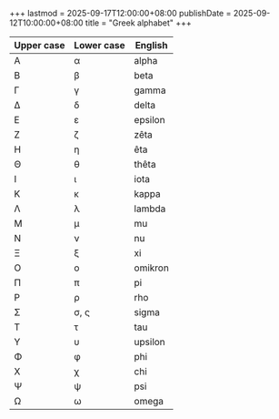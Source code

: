 +++
lastmod = 2025-09-17T12:00:00+08:00
publishDate = 2025-09-12T10:00:00+08:00
title = "Greek alphabet"
+++

| Upper case| Lower case | English |
| -|-|-|
|Α | α | alpha | a |
|Β | β | beta | b |
|Γ | γ | gamma | g |
|Δ | δ | delta | d |
|Ε | ε | epsilon | e |
|Ζ | ζ | zêta | z |
|Η | η | êta | ê |
|Θ | θ | thêta | th |
|Ι | ι | iota | i |
|Κ | κ | kappa | k |
|Λ | λ | lambda | l |
|Μ | μ | mu | m |
|Ν | ν | nu | n |
|Ξ | ξ | xi | ks |
|Ο | ο | omikron | o |
|Π | π | pi | p |
|Ρ | ρ | rho | r |
|Σ | σ, ς | sigma | s |
|Τ | τ | tau | t |
|Υ | υ | upsilon | u |
|Φ | φ | phi | f |
|Χ | χ | chi | ch |
|Ψ | ψ | psi | ps |
|Ω | ω | omega | ô |
